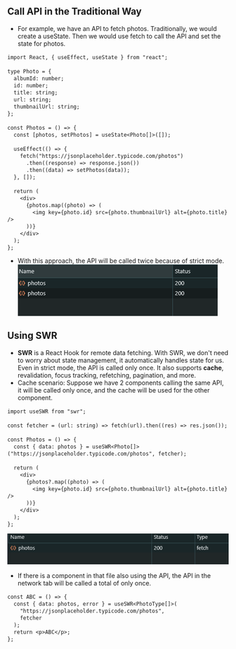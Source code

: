 
## Call API in the Traditional Way

- For example, we have an API to fetch photos. Traditionally, we would create a useState. Then we would use fetch to call the API and set the state for photos.

```tsx
import React, { useEffect, useState } from "react";

type Photo = {
  albumId: number;
  id: number;
  title: string;
  url: string;
  thumbnailUrl: string;
};

const Photos = () => {
  const [photos, setPhotos] = useState<Photo[]>([]);

  useEffect(() => {
    fetch("https://jsonplaceholder.typicode.com/photos")
      .then((response) => response.json())
      .then((data) => setPhotos(data));
  }, []);

  return (
    <div>
      {photos.map((photo) => (
        <img key={photo.id} src={photo.thumbnailUrl} alt={photo.title} />
      ))}
    </div>
  );
};
```

- With this approach, the API will be called twice because of strict mode.
  ![alt text](image.png)

## Using SWR

- **SWR** is a React Hook for remote data fetching. With SWR, we don't need to worry about state management, it automatically handles state for us. Even in strict mode, the API is called only once. It also supports **cache**, revalidation, focus tracking, refetching, pagination, and more.
- Cache scenario: Suppose we have 2 components calling the same API, it will be called only once, and the cache will be used for the other component.

```tsx
import useSWR from "swr";

const fetcher = (url: string) => fetch(url).then((res) => res.json());

const Photos = () => {
  const { data: photos } = useSWR<Photo[]>("https://jsonplaceholder.typicode.com/photos", fetcher);

  return (
    <div>
      {photos?.map((photo) => (
        <img key={photo.id} src={photo.thumbnailUrl} alt={photo.title} />
      ))}
    </div>
  );
};
```

![alt text](image-1.png)

- If there is a component in that file also using the API, the API in the network tab will be called a total of only once.

```tsx
const ABC = () => {
  const { data: photos, error } = useSWR<PhotoType[]>(
    "https://jsonplaceholder.typicode.com/photos",
    fetcher
  );
  return <p>ABC</p>;
};
```
